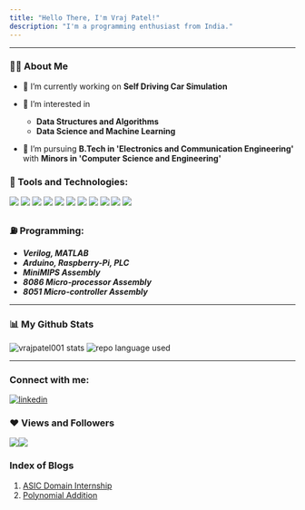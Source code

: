 ```yaml
---
title: "Hello There, I'm Vraj Patel!"
description: "I'm a programming enthusiast from India."
---
```


---
### 🙋‍♂️ About Me

- 🔭 I’m currently working on **Self Driving Car Simulation**

- 👀 I’m interested in
    * **Data Structures and Algorithms**
    * **Data Science and Machine Learning**

- 🌱 I’m pursuing **B.Tech in 'Electronics and Communication Engineering'** with **Minors in 'Computer Science and Engineering'**

### 🚀 Tools and Technologies:

![](https://img.shields.io/badge/OS-Windows-informational?style=flat&logo=windows&logoColor=white&color=2bbc8a) ![](https://img.shields.io/badge/OS-Linux-informational?style=flat&logo=linux&logoColor=white&color=2bbc8a) ![](https://img.shields.io/badge/Visual-Studio-code?style=flat&logo=visual%20studio%20code&logoColor=white&color=2bbc8a) ![](https://img.shields.io/badge/Code-Python-informational?style=flat&logo=python&logoColor=white&color=2bbc8a) ![](https://img.shields.io/badge/Code-C++-informational?style=flat&logo=Cplusplus&logoColor=white&color=2bbc8a) ![](https://img.shields.io/badge/Code-HTML5-informational?style=flat&logo=html5&logoColor=white&color=2bbc8a) ![](https://img.shields.io/badge/Code-CSS3-informational?style=flat&logo=css3&logoColor=white&color=2bbc8a) ![](https://img.shields.io/badge/Code-Javascript-informational?style=flat&logo=javascript&logoColor=white&color=2bbc8a) ![](https://img.shields.io/badge/VCS-Git-informational?style=flat&logo=git&logoColor=white&color=2bbc8a) ![](https://img.shields.io/badge/Shell-Bash-informational?style=flat&logo=gnu-bash&logoColor=white&color=2bbc8a) ![](https://img.shields.io/badge/Cloud-Google_Cloud_Platform-informational?style=flat&logo=google-cloud&logoColor=white&color=2bbc8a)

<!-- ![arduino](https://img.icons8.com/fluency/48/000000/arduino.png)![matlab](https://img.icons8.com/fluency/48/000000/matlab.png) -->

### ⛽ Programming:
* ***Verilog, MATLAB***
* ***Arduino, Raspberry-Pi, PLC***
* ***MiniMIPS Assembly***
* ***8086 Micro-processor Assembly***
* ***8051 Micro-controller Assembly***

---
### 📊 My Github Stats
![vrajpatel001 stats](https://github-readme-stats.vercel.app/api?username=vrajpatel001&hide=contribs,issues,prs&show_icons=true&count_private=true&theme=react&hide_border=true&bg_color=0D1117)
![repo language used](https://github-readme-stats.vercel.app/api/top-langs/?username=vrajpatel001&langs_count=8&count_private=true&layout=compact&theme=react&hide_border=true&bg_color=0D1117)

---

### Connect with me:
[![linkedin](https://img.icons8.com/color/48/000000/linkedin.png)](https://www.linkedin.com/in/vraj-patel-5170a6208)

### ❤ Views and Followers
![](https://komarev.com/ghpvc/?username=vrajpatel001)![](https://img.shields.io/github/followers/vrajpatel001?label=Followers&style=social)

### Index of Blogs

1. [ASIC Domain Internship](./Intern_ASIC.md)
2. [Polynomial Addition](./Polynomial_Addition.md)